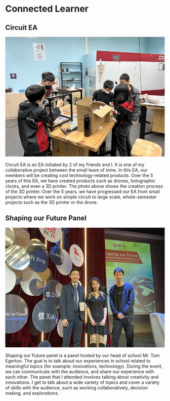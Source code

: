 # Connected Learner

## Circuit EA

![Circuit EA Picture](../images/circuitea.png)

Circuit EA is an EA initiated by 2 of my friends and I. It is one of my collaborative project between the small team of mine. In this EA, our members will be creating cool technology-related products. Over the 5 years of this EA, we have created products such as drones, holographic clocks, and even a 3D printer. The photo above shows the creation process of the 3D printer. Over the 5 years, we have progressed our EA from small projects where we work on simple circuit to large scale, whole-semester projects such as the 3D printer or the drone.

## Shaping our Future Panel

![Shaping Our Future Panel](../images/spfpanel.png)

Shaping our Future panel is a panel hosted by our head of school Mr. Tom Egerton. The goal is to talk about our experiences in school related to meaningful topics (for example: innovations, technology). During the event, we can communicate with the audience, and share our experience with each other. The panel that I attended involves talking about creativity and innovations. I get to talk about a wide variety of topics and cover a variety of skills with the audience, such as working collaboratively, decision making, and explorations.
